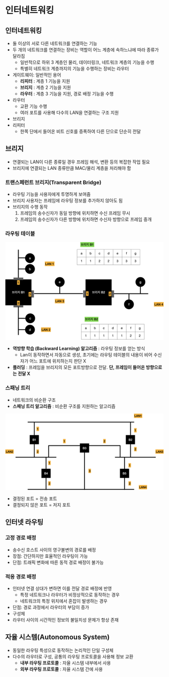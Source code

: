 # 인터네트워킹

## 인터네트워킹

- 둘 이상의 서로 다른 네트워크를 연결하는 기능
- 두 개의 네트워크를 연결하는 장비는 역할이 어느 계층에 속하느냐에 따라 종류가 달라짐
  - 일반적으로 하위 3 계층인 물리, 데이터링크, 네트워크 계층의 기능을 수행
  - 특별히 네트워크 계층까지의 기능을 수행하는 장비는 라우터
- 게이트웨이: 일반적인 용어
  - **리피터** : 계층 1 기능을 지원
  - **브리지** : 계층 2 기능을 지원
  - **라우터** : 계층 3 기능을 지원, 경로 배정 기능을 수행
- 라우터
  - 교환 기능 수행
  - 여러 포트를 사용해 다수의 LAN을 연결하는 구조 지원
- 브리지
- 리피터
  - 한쪽 단에서 들어온 비트 신호를 증폭하여 다른 단으로 단순히 전달

## 브리지

- 연결되는 LAN이 다른 종류일 경우 프레임 해석, 변환 등의 복잡한 작업 필요
- 브리지에 연결되는 LAN 종류만큼 MAC/물리 계층을 처리해야 함

### 트랜스페런트 브리지(Transparent Bridge)

- 라우팅 기능을 사용자에게 투명하게 보여줌
- 브리지 사용자는 프레임에 라우팅 정보를 추가하지 않아도 됨
- 브리지의 수행 동작
  1. 프레임의 송수신자가 동일 방향에 위치하면 수신 프레임 무시
  2. 프레임의 송수신자가 다른 방향에 위치하면 수신자 방향으로 프레임 중개

### 라우팅 테이블

![](./images/RoutingTable.png)

- **역방향 학습 (Backward Learning) 알고리즘** : 라우팅 정보를 얻는 방식
  - Lan이 동작하면서 자동으로 생성, 초기에는 라우팅 테이블의 내용이 비어 수신자가 어느 포트에 위치하는지 판단 X
- **플러딩** : 프레임을 브리지의 모든 포트방향으로 전달. **단, 프레임이 들어온 방향으로는 전달 X**

### 스패닝 트리

- 네트워크의 비순환 구조
- **스패닝 트리 알고리즘** : 비순환 구조를 지원하는 알고리즘

![](./images/SpanningTree.png)

- 결정된 포트 = 전송 포트
- 결정되지 않은 포트 = 저지 포트

## 인터넷 라우팅

### 고정 경로 배정

- 송수신 호스트 사이의 영구불변의 경로를 배정
- 장점: 간단하지만 효율적인 라우팅이 가능
- 단점: 트래픽 변화에 따른 동적 경로 배정이 불가능

### 적응 경로 배정

- 인터넷 연결 상대가 변하면 이를 전달 경로 배정에 반영
  - 특정 네트워크나 라우터가 비정상적으로 동작하는 경우
  - 네트워크의 특정 위치에서 혼잡이 발생하는 경우
- 단점: 경로 과정에서 라우터의 부담이 증가
- 구성체
- 라우터 사이의 시간적인 정보의 불일치성 문제가 항상 존재

## 자율 시스템(Autonomous System)

- 동일한 라우팅 특성으로 동작하는 논리적인 단일 구성체
- 다수의 라우터로 구성, 공통의 라우팅 프로토콜을 사용해 정보 교환
  - **내부 라우팅 프로토콜** : 자율 시스템 내부에서 사용
  - **외부 라우팅 프로토콜** : 자율 시스템 간에 사용